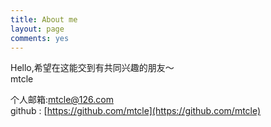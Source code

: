 ```yaml
---
title: About me
layout: page
comments: yes
---
```

  
Hello,希望在这能交到有共同兴趣的朋友～      
				mtcle

个人邮箱:mtcle@126.com      
github : [https://github.com/mtcle](https://github.com/mtcle)      
